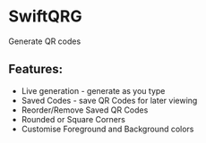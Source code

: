 # SwiftQRG

Generate QR codes

## Features: 
- Live generation - generate as you type
- Saved Codes - save QR Codes for later viewing
- Reorder/Remove Saved QR Codes
- Rounded or Square Corners
- Customise Foreground and Background colors
